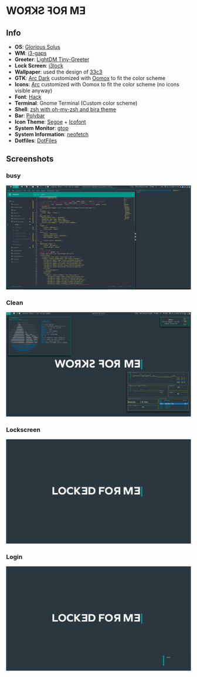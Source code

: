 # WOЯꓘƧ ꟻOЯ MƎ
## Info
+ **OS**: [Glorious Solus](https://getsol.us)
+ **WM**: [i3-gaps](https://github.com/Airblader/i3)
+ **Greeter**: [LightDM Tiny-Greeter](https://github.com/off-world/lightdm-tiny-greeter)
+ **Lock Screen**: [i3lock](https://i3wm.org/i3lock/)
+ **Wallpaper**: used the design of [33c3](https://events.ccc.de/congress/2016/wiki/Static:Design)
+ **GTK**: [Arc Dark](https://github.com/horst3180/arc-theme) customized with [Oomox](https://github.com/themix-project/oomox) to fit the color scheme
+ **Icons**: [Arc](https://github.com/horst3180/arc-icon-theme) customized with Oomox to fit the color scheme (no icons visible anyway)
+ **Font**: [Hack](https://sourcefoundry.org/hack/)
+ **Terminal**: Gnome Terminal (Custom color scheme)
+ **Shell**: [zsh with oh-my-zsh and bira theme](https://github.com/robbyrussell/oh-my-zsh)
+ **Bar**: [Polybar](https://github.com/jaagr/polybar)
+ **Icon Theme**: [Segoe](https://docs.microsoft.com/de-de/windows/uwp/design/style/segoe-ui-symbol-font) + [Icofont](https://https://icofont.com/)
+ **System Monitor**: [gtop](https://github.com/aksakalli/gtop)
+ **System Information**: [neofetch](https://github.com/dylanaraps/neofetch)
+ **Dotfiles**: [DotFiles](https://github.com/cigh033/dotfiles)
## Screenshots
### busy
![Busy](/Pictures/scrot_busy.png?raw=true "Busy")
### Clean
![Clean](/Pictures/scrot_clean.png?raw=true "Clean")
### Lockscreen
![Locked](/Pictures/scrot_locked.png?raw=true "Locked")
### Login
![Login](/Pictures/scrot_login.png?raw=true "Login")
